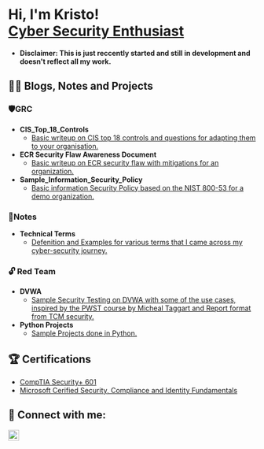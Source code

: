 <h1>Hi, I'm Kristo! <br/> <a href="https://www.linkedin.com/in/kristo-tony/">Cyber Security Enthusiast</a> </h1>

- <b> Disclaimer: This is just reccently started and still in development and doesn't reflect all my work. </b>

<h2>👨‍💻 Blogs, Notes and Projects</h2>
  
   <h3>🛡️GRC </h3>  
  
  - <b>CIS_Top_18_Controls</b>
    - [Basic writeup on CIS top 18 controls and questions for adapting them to your organisation.](https://github.com/kairos-diem/GRC/blob/main/CIS_Top_18.md)
  - <b>ECR Security Flaw Awareness Document</b>
    - [Basic writeup on ECR security flaw with mitigations for an organization.](https://github.com/kairos-diem/GRC/blob/main/ECR%20Security%20Flaw%20Awareness%20Document.md)
  - <b> Sample_Information_Security_Policy </b>
    -  [Basic information Security Policy based on the NIST 800-53 for a demo organization.](https://github.com/kairos-diem/GRC/blob/main/Sample_Information_Security_Policy.md)

  <h3>📃Notes </h3>  
  
  - <b>Technical Terms</b>
    - [Defenition and Examples for various terms that I came across my cyber-security journey.](https://github.com/kairos-diem/Technical_Terms)
  
  <h3>🔓 Red Team </h3>
  
- <b>DVWA</b>
    - [Sample Security Testing on DVWA with some of the use cases, inspired by the PWST course by Micheal Taggart and Report format from TCM security.](https://github.com/kairos-diem/Red-Team/tree/main/DVWA)
- <b>Python Projects</b>
    - [Sample Projects done in Python.](https://github.com/kairos-diem/Red-Team/tree/main/Python_Projects)



<h2>🏆 Certifications</h2>

- [CompTIA Security+ 601](https://www.credly.com/badges/b81372f6-cdd2-4ec6-9985-db02a5f63cc2/linked_in_profile)
- [Microsoft Cerified Security, Compliance and Identity Fundamentals](https://www.credly.com/badges/88a7a726-b03b-42c1-9f30-1ba2304e1f8f?source=linked_in_profile)


<h2> 🤳 Connect with me:</h2>

[<img align="left" alt="kristo-tony | LinkedIn" width="22px" src="https://cdn.jsdelivr.net/npm/simple-icons@v3/icons/linkedin.svg" />][linkedin]


[linkedin]: https://www.linkedin.com/in/kristo-tony/


